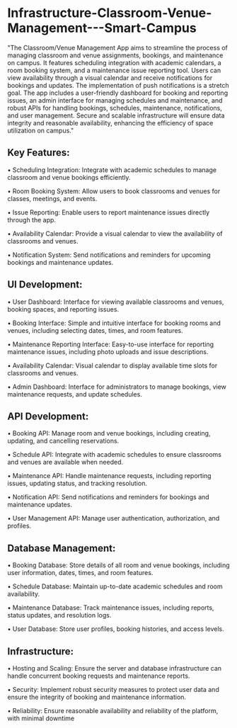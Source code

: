 # Infrastructure-Classroom-Venue-Management---Smart-Campus

"The Classroom/Venue Management App aims to streamline the process of managing classroom
and venue assignments, bookings, and maintenance on campus. It features scheduling
integration with academic calendars, a room booking system, and a maintenance issue reporting
tool. Users can view availability through a visual calendar and receive notifications for bookings
and updates. The implementation of push notifications is a stretch goal. The app includes a
user-friendly dashboard for booking and reporting issues, an admin interface for managing
schedules and maintenance, and robust APIs for handling bookings, schedules, maintenance,
notifications, and user management. Secure and scalable infrastructure will ensure data
integrity and reasonable availability, enhancing the efficiency of space utilization on campus." 



## Key Features:
• Scheduling Integration: Integrate with academic schedules to manage classroom and
venue bookings efficiently.

• Room Booking System: Allow users to book classrooms and venues for classes,
meetings, and events.

• Issue Reporting: Enable users to report maintenance issues directly through the app.

• Availability Calendar: Provide a visual calendar to view the availability of classrooms
and venues.

• Notification System: Send notifications and reminders for upcoming bookings and
maintenance updates.

## UI Development:
• User Dashboard: Interface for viewing available classrooms and venues, booking
spaces, and reporting issues.

• Booking Interface: Simple and intuitive interface for booking rooms and venues,
including selecting dates, times, and room features.

• Maintenance Reporting Interface: Easy-to-use interface for reporting maintenance
issues, including photo uploads and issue descriptions.

• Availability Calendar: Visual calendar to display available time slots for classrooms
and venues.

• Admin Dashboard: Interface for administrators to manage bookings, view maintenance
requests, and update schedules.

## API Development:
• Booking API: Manage room and venue bookings, including creating, updating, and
cancelling reservations.

• Schedule API: Integrate with academic schedules to ensure classrooms and venues
are available when needed.

• Maintenance API: Handle maintenance requests, including reporting issues, updating
status, and tracking resolution.

• Notification API: Send notifications and reminders for bookings and maintenance
updates.

• User Management API: Manage user authentication, authorization, and profiles.


## Database Management:
• Booking Database: Store details of all room and venue bookings, including user
information, dates, times, and room features.

• Schedule Database: Maintain up-to-date academic schedules and room availability.

• Maintenance Database: Track maintenance issues, including reports, status updates,
and resolution logs.

• User Database: Store user profiles, booking histories, and access levels.

## Infrastructure:
• Hosting and Scaling: Ensure the server and database infrastructure can handle
concurrent booking requests and maintenance reports.

• Security: Implement robust security measures to protect user data and ensure the
integrity of booking and maintenance information.

• Reliability: Ensure reasonable availability and reliability of the platform, with minimal
downtime


